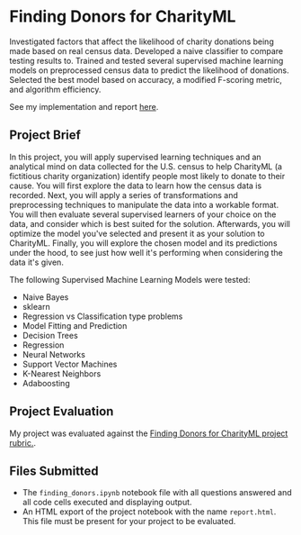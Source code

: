 # Finding Donors for CharityML

Investigated factors that affect the likelihood of charity donations being made based on real census data. Developed a naive classifier to compare testing results to. Trained and tested several supervised machine learning models on preprocessed census data to predict the likelihood of donations. Selected the best model based on accuracy, a modified F-scoring metric, and algorithm efficiency.

See my implementation and report [here](https://github.com/patelpaavan55/finding_donors/blob/master/finding_donors.ipynb).

## Project Brief

In this project, you will apply supervised learning techniques and an analytical mind on data collected for the U.S. census to help CharityML (a fictitious charity organization) identify people most likely to donate to their cause. You will first explore the data to learn how the census data is recorded. Next, you will apply a series of transformations and preprocessing techniques to manipulate the data into a workable format. You will then evaluate several supervised learners of your choice on the data, and consider which is best suited for the solution. Afterwards, you will optimize the model you've selected and present it as your solution to CharityML. Finally, you will explore the chosen model and its predictions under the hood, to see just how well it's performing when considering the data it's given.

The following Supervised Machine Learning Models were tested:
- Naive Bayes
- sklearn
- Regression vs Classification type problems
- Model Fitting and Prediction
- Decision Trees
- Regression
- Neural Networks
- Support Vector Machines
- K-Nearest Neighbors
- Adaboosting

## Project Evaluation

My project was evaluated against the [Finding Donors for CharityML project rubric.](https://github.com/patelpaavan55/finding_donors/blob/master/Finding%20Donors%20for%20CharityML%20project%20rubric.pdf). 

## Files Submitted 

- The `finding_donors.ipynb` notebook file with all questions answered and all code cells executed and displaying output.
- An HTML export of the project notebook with the name `report.html`. This file must be present for your project to be evaluated.
